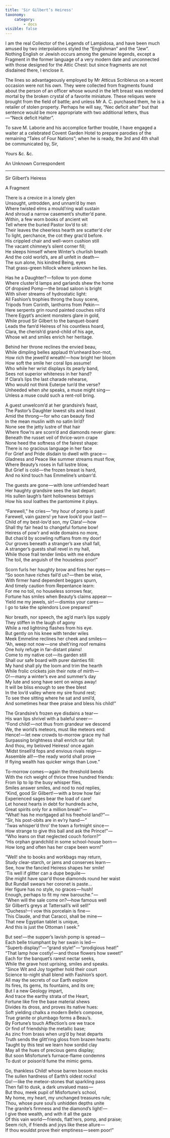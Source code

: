 ```yaml
---
title: 'Sir Gilbert’s Heiress'
taxonomy:
    category:
        - docs
visible: false
---
```


I am the real Collector of the Legends of Lampidosa, and have been much amused by two interpolations styled the “Englishman” and the “Jew”. Nothing English or Jewish occurs among the genuine legends, except a Fragment in the former language of a very modern date and unconnected with those designed for the Attic Chest: but since fragments are not disdained there, I enclose it.  

The lines so advantageously employed by Mr Atticus Scriblerus on a recent occasion were not his *own*. They were collected from fragments found about the person of an officer whose wound in the left breast was rendered mortal by the broken crystal of a favorite miniature. These reliques were brought from the field of battle; and unless Mr A. C. purchased them, he is a retailer of stolen property. Perhaps he will say, “Nec deficit alter” but that sentence would be more appropriate with two additional letters, thus — “Neck deficit Halter”.

To save M. Laborie and his accomplice farther trouble, I have engaged a waiter at a celebrated Covent Garden Hotel to prepare parodies of the remaining “Tales of Four Nations”; when he is ready, the 3rd and 4th shall be communicated by, Sir,  

Yours &c. &c.

An Unknown Correspondent

---

<span class="title">Sir Gilbert’s Heiress</span>

<span class="title">A Fragment</span>

There is a crevice in a lonely glen  
Unsought, untrodden, and unnam’d by men  
Where twisted elms a mould’ring wall sustain  
And shroud a narrow casement’s shutter’d pane.  
Within, a few worn books of ancient wit  
Tell where the buried Pastor lov’d to sit:  
Their leaves the cheerless hearth are scatter’d o’er  
To light, perchance, the cot they grac’d before.  
His crippled chair and well-worn cushion still  
The vacant chimney’s silent corner fill;  
He sleeps himself where Winter’s churlish breath  
And the cold world’s, are all unfelt in death —   
The sun alone, his kindred Being, eyes  
That grass-green hillock where unknown he lies.  

Has he a Daughter? — follow to yon dome  
Where cluster’d lamps and garlands shew the home  
Of dropsied Pomp — the broad saloon is bright  
With silver streams of hydrostatic light:  
All Fashion’s trophies throng the busy scene,  
Tripods from Corinth, lanthorns from Pekin —   
Here serpents grin round painted couches roll’d  
There Egypt’s ancient monsters glare in gold,  
While proud Sir Gilbert to the banquet-board  
Leads the fam’d Heiress of his countless hoard,  
Clara, the cherish’d grand-child of his age,  
Whose wit and smiles enrich her heritage.

Behind her throne reclines the envied beau,  
While dimpling belles applaud th’unheard bon-mot,  
How rich the jewell’d wreath! — how bright her bloom    
How soft the smile her coral lips assume!  
Who while her wrist displays its pearly band,  
Sees not superior whiteness in her hand?  
If Clara’s lips the last charade rehearse,  
Who would not think Euterpe tun’d the verse?  
Unheeded when *she* speaks, a muse might sing —   
Unless a muse could such a rent-roll bring. 

A guest unwelcom’d at her grandsire’s feast,  
The Pastor’s Daughter lowest sits and least  
Amid the throng — for who can beauty find  
In the mean muslin with no satin lin’d?  
None see the jetty lustre of that hair  
Where flow’rs are scorn’d and diamonds never glare:  
Beneath the russet veil of thrice-worn crape  
None heed the softness of the fairest shape:  
There is no gracious language in her face  
For Grief and Pride disdain to dwell with grace —     
Gladness and Peace like summer streams must flow,  
Where Beauty’s roses in full lustre blow,  
But Grief is cold — the frozen breast is hard,  
And no kind touch has Emmeline’s unbarr’d.

The guests are gone — with lone unfriended heart  
Her haughty grandsire sees the last depart:  
His sullen laugh’s faint hollowness betrays  
How his soul loathes the pantomime it plays.

“Farewell,” he cries — “my hour of pomp is past!  
Farewell, vain gazers! ye have look’d your last! —   
Child of my best-lov’d son, my Clara! — how  
Shall thy fair head to changeful fortune bow!  
Heiress of pow’r and wide domains no more,  
But chas’d by scowling ruffians from my door!  
Our groves beneath a stranger’s axe shall fall,  
A stranger’s guests shall revel in my hall,  
While those frail tender limbs with me endure  
The toil, the anguish of the houseless poor!” 

Scorn furls her haughty brow and fires her eyes —   
“So soon have riches fail’d us? — then be wise,  
With firmer hand dependent beggars spurn,  
And timely caution from Repentance learn:  
For me no toil, no houseless sorrows fear,  
Fortune has smiles when Beauty’s claims appear —   
Yield me my jewels, sir! — dismiss your cares —   
I go to take the splendors Love prepares!” 
		
Nor breath, nor speech, the ag’d man’s lips supply  
They stiffen in the laugh of agony  
While a red lightning flashes from his eye.  
But gently on his knee with tender wiles  
Meek Emmeline reclines her cheek and smiles —   
“Ah, weep not now — one shelt’ring roof remains  
One holy refuge in far-distant plains!  
Come to my native cot — its garden still  
Shall our safe board with purer dainties fill:  
My hand shall ply the loom and trim the hearth  
While frolic crickets join their note of mirth —   
O! — many a winter’s eve and summer’s day  
My lute and song have sent on wings away!  
It will be bliss enough to see thee blest  
In the lov’d valley where my sire found rest;  
To see thee sitting where he sat and smil’d,  
And sometimes hear thee praise and bless his child!” 

The Grandsire’s frozen eye disdains a tear —   
His wan lips shrivel with a baleful sneer —   
“Fond child! — not thus from grandeur we descend  
We, the world’s meteors, must like meteors end:  
Hence! — let new crowds to-morrow grace my hall  
Surpassing brightness shall enrich our fall:  
And thou, my beloved Heiress! once again  
’Midst tinsell’d fops and envious rivals reign —   
Assemble all! — the ready world shall prove  
If flying wealth has quicker wings than Love.” 

To-morrow comes — again the threshold bends  
With the rich weight of thrice three hundred friends:  
From lip to lip the busy whisper flies,  
Smiles answer smiles, and nod to nod replies,  
“Kind, good Sir Gilbert! — with a brow how fair  
Experienced sages bear the load of care!  
Let honest hearts in debt for hundreds ache,  
Great spirits only for a million break!”—  
“What! has he mortgaged all his freehold land?”—  
“Sir, his post-obits are in ev’ry hand — ”  
’Twas whisper’d thro’ the town a fortnight since —   
How strange to give this ball and ask the Prince!” —   
“Who leans on that neglected couch forlorn?”  
“His orphan grandchild in some school-house born —   
How long and often has her crape been worn!”
  
“Well! she to books and workbags may return,  
Study clear-starch, or jams and conserves learn —   
See, how the fancied Heiress shapes her smile!  
’Tis well if glitter can a dupe beguile —   
She might have spar’d those diamonds round her waist  
But Rundall swears her coronet is paste…  
Her figure has no style, no graces — hush!  
Enough, perhaps to fit my new barouche.” —   
“When will the sale come on?—how famous well  
Sir Gilbert’s greys at Tattersall’s will sell!”  
“Duchess!—I vow this porcelain is fine —   
This Claude, and that Caracci, shall be mine —   
That new Egyptian tablet is unique,  
And this is just the Ottoman I seek.” 

But see! — the supper’s lavish pomp is spread —   
Each belle triumphant by her swain is led —   
“Superb display!” — “grand style!” — “prodigious heat!”  
“That lamp how costly! — and those flowers how sweet!”  
Each for the banquet’s rarest nectar seeks,  
While the grave host uprising, smiles and speaks.  
“Since Wit and Joy together hold their court  
Science to-night shall blend with Fashion’s sport.  
All may the secrets of our Earth explore  
Its fires, its gems, its fountains, and its ore;  
But I a new Geology impart,  
And trace the earthy strata of the Heart,  
Fortune like fire the base material shews  
Divides its dross, and proves its native hues:  
Soft yielding chalks a modern Belle’s compose,  
True granite or plumbago forms a Beau’s.  
By Fortune’s touch Affection’s ore we trace  
Or find of friendship the metallic base;  
As zinc from brass when urg’d by heat departs  
Truth sends the glitt’ring gloss from brazen hearts:  
Taught by this test we learn how sordid clay  
May all the hues of precious gems display;  
But soon Misfortune’s furnace-flame condemns  
To dust or poison’d fume the mimic gems.

Go, thankless Child! whose barren bosom mocks  
The sullen hardness of Earth’s oldest rocks!  
Go! — like the meteor-stones that sparkling pass  
Then fall to dusk, a dark unvalued mass —   
But thou, meek pupil of Misfortune’s school,  
My home, my heart, my unchanged treasures rule;  
Thou, whose pure soul’s unhidden depths unite  
The granite’s firmness and the diamond’s light! —   
I give thee wealth, and with it all the gaze  
Of this vain world — friends, flatt’rers, pomp, and praise;  
Seem rich, if friends and joys like these allure —   
If thou wouldst prove their emptiness — seem poor!” 